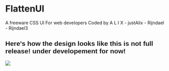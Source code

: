 # FlattenUI

A freeware CSS UI For web developers 
Coded by A L I X - justAlix - Rijndael - Rijndael3

<h2 style="font-family: 'Lucida Sans', 'Lucida Sans Regular', 'Lucida Grande', 'Lucida Sans Unicode', Geneva, Verdana, sans-serif;">Here's how the design looks like this is not full release! under developement for now!</h2>
<img src="https://preview.ibb.co/edyCHU/adasd.png">
